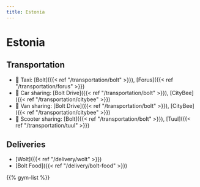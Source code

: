 ```yaml
---
title: Estonia
---
```


# Estonia

## Transportation
- 🚕 Taxi: [Bolt]({{< ref "/transportation/bolt" >}}), [Forus]({{< ref "/transportation/forus" >}})
- 🚙 Car sharing: [Bolt Drive]({{< ref "/transportation/bolt" >}}), [CityBee]({{< ref "/transportation/citybee" >}})
- 🚐 Van sharing: [Bolt Drive]({{< ref "/transportation/bolt" >}}), [CityBee]({{< ref "/transportation/citybee" >}})
- 🛴 Scooter sharing: [Bolt]({{< ref "/transportation/bolt" >}}), [Tuul]({{< ref "/transportation/tuul" >}})

## Deliveries
- [Wolt]({{< ref "/delivery/wolt" >}})
- [Bolt Food]({{< ref "/delivery/bolt-food" >}})

{{% gym-list %}}
